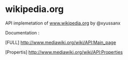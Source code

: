 # wikipedia.org
API implemetation of www.wikipedia.org by @xyussanx

Documentation :

[FULL] http://www.mediawiki.org/wiki/API:Main_page

[Propertis] http://www.mediawiki.org/wiki/API:Properties
